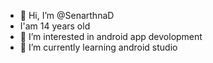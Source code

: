 - 👋 Hi, I’m @SenarthnaD
- I'am 14 years old
- 👀 I’m interested in android app devolopment
- 🌱 I’m currently learning android studio


<!---
SenarthnaD/SenarthnaD is a ✨ special ✨ repository because its `README.md` (this file) appears on your GitHub profile.
You can click the Preview link to take a look at your changes.
--->
